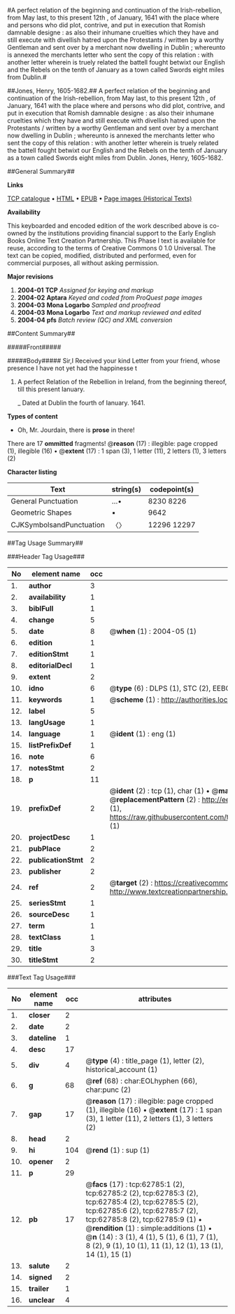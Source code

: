 #A perfect relation of the beginning and continuation of the Irish-rebellion, from May last, to this present 12th , of January, 1641 with the place where and persons who did plot, contrive, and put in execution that Romish damnable designe : as also their inhumane cruelties which they have and still execute with divellish hatred upon the Protestants / written by a worthy Gentleman and sent over by a merchant now dwelling in Dublin ; whereunto is annexed the merchants letter who sent the copy of this relation : with another letter wherein is truely related the battell fought betwixt our English and the Rebels on the tenth of January as a town called Swords eight miles from Dublin.#

##Jones, Henry, 1605-1682.##
A perfect relation of the beginning and continuation of the Irish-rebellion, from May last, to this present 12th , of January, 1641 with the place where and persons who did plot, contrive, and put in execution that Romish damnable designe : as also their inhumane cruelties which they have and still execute with divellish hatred upon the Protestants / written by a worthy Gentleman and sent over by a merchant now dwelling in Dublin ; whereunto is annexed the merchants letter who sent the copy of this relation : with another letter wherein is truely related the battell fought betwixt our English and the Rebels on the tenth of January as a town called Swords eight miles from Dublin.
Jones, Henry, 1605-1682.

##General Summary##

**Links**

[TCP catalogue](http://www.ota.ox.ac.uk/tcp/)  • 
[HTML](http://tei.it.ox.ac.uk/tcp/Texts-HTML/free/A54/A54346.html)  • 
[EPUB](http://tei.it.ox.ac.uk/tcp/Texts-EPUB/free/A54/A54346.epub) • 
[Page images (Historical Texts)](https://data.historicaltexts.jisc.ac.uk/view?pubId=eebo-12532131e&pageId=eebo-12532131e-62785-1)

**Availability**

This keyboarded and encoded edition of the
	       work described above is co-owned by the institutions
	       providing financial support to the Early English Books
	       Online Text Creation Partnership. This Phase I text is
	       available for reuse, according to the terms of Creative
	       Commons 0 1.0 Universal. The text can be copied,
	       modified, distributed and performed, even for
	       commercial purposes, all without asking permission.

**Major revisions**

1. __2004-01__ __TCP__ *Assigned for keying and markup*
1. __2004-02__ __Aptara__ *Keyed and coded from ProQuest page images*
1. __2004-03__ __Mona Logarbo__ *Sampled and proofread*
1. __2004-03__ __Mona Logarbo__ *Text and markup reviewed and edited*
1. __2004-04__ __pfs__ *Batch review (QC) and XML conversion*

##Content Summary##

#####Front#####

#####Body#####
Sir,I Received your kind Letter from your
friend, whose presence I have not yet
had the happinesse t
1. A perfect Relation of the Rebellion
in Ireland, from the beginning
thereof, till this present Ianuary.

    _ Dated at Dublin the fourth of
Ianuary. 1641.

**Types of content**

  * Oh, Mr. Jourdain, there is **prose** in there!

There are 17 **ommitted** fragments! 
 @__reason__ (17) : illegible: page cropped (1), illegible (16)  •  @__extent__ (17) : 1 span (3), 1 letter (11), 2 letters (1), 3 letters (2)

**Character listing**


|Text|string(s)|codepoint(s)|
|---|---|---|
|General Punctuation|…•|8230 8226|
|Geometric Shapes|▪|9642|
|CJKSymbolsandPunctuation|〈〉|12296 12297|

##Tag Usage Summary##

###Header Tag Usage###

|No|element name|occ|attributes|
|---|---|---|---|
|1.|__author__|3||
|2.|__availability__|1||
|3.|__biblFull__|1||
|4.|__change__|5||
|5.|__date__|8| @__when__ (1) : 2004-05 (1)|
|6.|__edition__|1||
|7.|__editionStmt__|1||
|8.|__editorialDecl__|1||
|9.|__extent__|2||
|10.|__idno__|6| @__type__ (6) : DLPS (1), STC (2), EEBO-CITATION (1), OCLC (1), VID (1)|
|11.|__keywords__|1| @__scheme__ (1) : http://authorities.loc.gov/ (1)|
|12.|__label__|5||
|13.|__langUsage__|1||
|14.|__language__|1| @__ident__ (1) : eng (1)|
|15.|__listPrefixDef__|1||
|16.|__note__|6||
|17.|__notesStmt__|2||
|18.|__p__|11||
|19.|__prefixDef__|2| @__ident__ (2) : tcp (1), char (1)  •  @__matchPattern__ (2) : ([0-9\-]+):([0-9IVX]+) (1), (.+) (1)  •  @__replacementPattern__ (2) : http://eebo.chadwyck.com/downloadtiff?vid=$1&page=$2 (1), https://raw.githubusercontent.com/textcreationpartnership/Texts/master/tcpchars.xml#$1 (1)|
|20.|__projectDesc__|1||
|21.|__pubPlace__|2||
|22.|__publicationStmt__|2||
|23.|__publisher__|2||
|24.|__ref__|2| @__target__ (2) : https://creativecommons.org/publicdomain/zero/1.0/ (1), http://www.textcreationpartnership.org/docs/. (1)|
|25.|__seriesStmt__|1||
|26.|__sourceDesc__|1||
|27.|__term__|1||
|28.|__textClass__|1||
|29.|__title__|3||
|30.|__titleStmt__|2||


###Text Tag Usage###

|No|element name|occ|attributes|
|---|---|---|---|
|1.|__closer__|2||
|2.|__date__|2||
|3.|__dateline__|1||
|4.|__desc__|17||
|5.|__div__|4| @__type__ (4) : title_page (1), letter (2), historical_account (1)|
|6.|__g__|68| @__ref__ (68) : char:EOLhyphen (66), char:punc (2)|
|7.|__gap__|17| @__reason__ (17) : illegible: page cropped (1), illegible (16)  •  @__extent__ (17) : 1 span (3), 1 letter (11), 2 letters (1), 3 letters (2)|
|8.|__head__|2||
|9.|__hi__|104| @__rend__ (1) : sup (1)|
|10.|__opener__|2||
|11.|__p__|29||
|12.|__pb__|17| @__facs__ (17) : tcp:62785:1 (2), tcp:62785:2 (2), tcp:62785:3 (2), tcp:62785:4 (2), tcp:62785:5 (2), tcp:62785:6 (2), tcp:62785:7 (2), tcp:62785:8 (2), tcp:62785:9 (1)  •  @__rendition__ (1) : simple:additions (1)  •  @__n__ (14) : 3 (1), 4 (1), 5 (1), 6 (1), 7 (1), 8 (2), 9 (1), 10 (1), 11 (1), 12 (1), 13 (1), 14 (1), 15 (1)|
|13.|__salute__|2||
|14.|__signed__|2||
|15.|__trailer__|1||
|16.|__unclear__|4||
